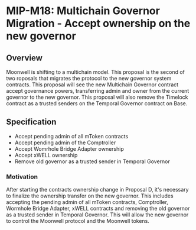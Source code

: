 # MIP-M18: Multichain Governor Migration - Accept ownership on the new governor

## Overview

Moonwell is shifting to a multichain model. This proposal is the second of two
roposals that migrates the protocol to the new governor system contracts. This
proposal will see the new Multichain Governor contract accept governance powers,
transferring admin and owner from the current governor to the new governor. This
proposal will also remove the Timelock contract as a trusted senders on the
Temporal Governor contract on Base.

## Specification

- Accept pending admin of all mToken contracts
- Accept pending admin of the Comptroller
- Accept Womrhole Bridge Adapter ownership
- Accept xWELL ownership
- Remove old governor as a trusted sender in Temporal Governor

### Motivation

After starting the contracts ownership change in Proposal D, it's necessary to
finalize the ownership transfer on the new governor. This includes accepting the
pending admin of all mToken contracts, Comptroller, Wormhole Bridge Adapter,
xWELL contracts and removing the old governor as a trusted sender in Temporal
Governor. This will allow the new governor to control the Moonwell protocol and
the Moonwell tokens.
